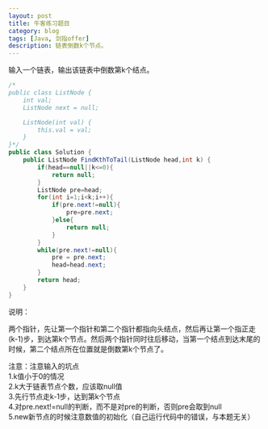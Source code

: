 ```yaml
---
layout: post
title: 牛客练习题目
category: blog
tags: [Java, 剑指offer]
description: 链表倒数k个节点。
---
```


  
输入一个链表，输出该链表中倒数第k个结点。  

```java
/*
public class ListNode {
    int val;
    ListNode next = null;

    ListNode(int val) {
        this.val = val;
    }
}*/
public class Solution {
    public ListNode FindKthToTail(ListNode head,int k) {
        if(head==null||k<=0){
            return null;
        }
        ListNode pre=head;    
        for(int i=1;i<k;i++){
            if(pre.next!=null){
                pre=pre.next;
            }else{
                return null;
            }
        }
        while(pre.next!=null){
            pre = pre.next;
            head=head.next;
        }
        return head;
    }
}
```

说明：

两个指针，先让第一个指针和第二个指针都指向头结点，然后再让第一个指正走(k-1)步，到达第k个节点。然后两个指针同时往后移动，当第一个结点到达末尾的时候，第二个结点所在位置就是倒数第k个节点了。

注意：注意输入的坑点  
1.k值小于0的情况    
2.k大于链表节点个数，应该取null值  
3.先行节点走k-1步，达到第k个节点  
4.对pre.next!=null的判断，而不是对pre的判断，否则pre会取到null  
5.new新节点的时候注意数值的初始化（自己运行代码中的错误，与本题无关）
